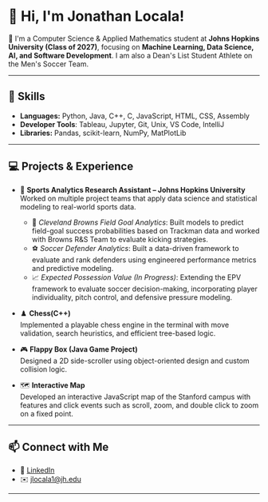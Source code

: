 # 👋 Hi, I'm Jonathan Locala!

🚀 I'm a Computer Science & Applied Mathematics student at **Johns Hopkins University (Class of 2027)**, focusing on **Machine Learning, Data Science, AI, and Software Development**. I am also a Dean's List Student Athlete on the Men's Soccer Team.

---

## 🧠 Skills

- **Languages:** Python, Java, C++, C, JavaScript, HTML, CSS, Assembly
- **Developer Tools**: Tableau, Jupyter, Git, Unix, VS Code, IntelliJ
- **Libraries:** Pandas, scikit-learn, NumPy, MatPlotLib

---

## 💻 Projects & Experience

- 🧠 **Sports Analytics Research Assistant – Johns Hopkins University**  
  Worked on multiple project teams that apply data science and statistical modeling to real-world sports data.  
  - 🏈 *Cleveland Browns Field Goal Analytics*: Built models to predict field-goal success probabilities based on Trackman data and worked with Browns R&S Team to evaluate kicking strategies.  
  - ⚽ *Soccer Defender Analytics*: Built a data-driven framework to evaluate and rank defenders using engineered performance metrics and predictive modeling.
  - 📈 *Expected Possession Value (In Progress)*: Extending the EPV framework to evaluate soccer decision-making, incorporating player individuality, pitch control, and defensive pressure modeling.

- ♟️ **Chess(C++)**  
  Implemented a playable chess engine in the terminal with move validation, search heuristics, and efficient tree-based logic.

- 🎮 **Flappy Box (Java Game Project)**  
  Designed a 2D side-scroller using object-oriented design and custom collision logic.  

- 🗺️ **Interactive Map**  
  Developed an interactive JavaScript map of the Stanford campus with features and click events such as scroll, zoom, and double click to zoom on a fixed point.

---

## 📫 Connect with Me

- 💼 [LinkedIn](www.linkedin.com/in/jonathan-locala)   
- ✉️ jlocala1@jh.edu

---

